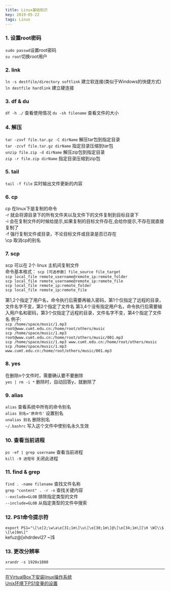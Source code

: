 ```yaml
---
title: Linux基础知识
key: 2019-05-22
tags: Linux
---
```


### 1. 设置root密码
`sudo passwd`设置root密码  
`su root`切换root用户
### 2. link
`ln -s destfile/directory softlink` 建立软连接(类似于Windows的快捷方式)   
`ln destfile hardlink`              建立硬连接
### 3. df & du
`df -h ./`        查看使用情况
`du -sh filename` 查看文件的大小
### 4. 解压
`tar -zxvf file.tar.gz -C dirName` 解压tar包到指定目录  
`tar -zcvf file.tar.gz dirName`    指定目录压缩到tar包  
`unzip file.zip -d dirName` 解压zip包到指定目录  
`zip -r file.zip dirName`   指定目录压缩到zip包
### 5. tail
`tail -f file` 实时输出文件更新的内容
### 6. cp
cp 在linux下是复制的命令  
-r 就会将源目录下的所有文件夹以及文件下的文件复制到目标目录下  
-i 会在复制文件的时候给提示,如果复制的目标文件存在,会给你提示,不存在就直接复制了  
-f 强行复制文件或目录，不论目标文件或目录是否已存在  
\cp 取消cp的别名
### 7. scp
scp 可以在 2个 linux 主机间复制文件  
命令基本格式： `scp [可选参数] file_source file_target`  
`scp local_file remote_username@remote_ip:remote_folder`    
`scp local_file remote_username@remote_ip:remote_file`  
`scp local_file remote_ip:remote_folder`  
`scp local_file remote_ip:remote_file`  

第1,2个指定了用户名，命令执行后需要再输入密码，第1个仅指定了远程的目录，文件名字不变，第2个指定了文件名
第3,4个没有指定用户名，命令执行后需要输入用户名和密码，第3个仅指定了远程的目录，文件名字不变，第4个指定了文件名
例子:  
`scp /home/space/music/1.mp3 root@www.cumt.edu.cn:/home/root/others/music`  
`scp /home/space/music/1.mp3 root@www.cumt.edu.cn:/home/root/others/music/001.mp3`   
`scp /home/space/music/1.mp3 www.cumt.edu.cn:/home/root/others/music`  
`scp /home/space/music/1.mp3 www.cumt.edu.cn:/home/root/others/music/001.mp3`   
### 8. yes
在删除n个文件时，需要确认要不要删除  
`yes | rm -i *`  删除时，自动回答y，就删除了
### 9. alias
`alias` 查看系统中所有的命令别名  
`alias 别名='原命令'` 设置别名  
`unalias 别名` 删除别名  
`~/.bashrc` 写入这个文件中使别名永久生效
### 10. 查看当前进程
`ps -ef | grep username` 查看当前进程  
`kill -9 进程号` 关闭此进程
### 11. find & grep
`find . -name filename` 查找文件名称  
`grep "content" . -r -n` 查找关键内容  
`--exclude=GLOB` 排除指定类型的文件  
`--include=GLOB` 从指定类型的文件中搜索
### 12. PS1命令提示符
`export PS1="\[\e]2;\w\a\e[31;1m\]\u\[\e[30;1m\]@\[\e[34;1m\][\H \W]\\$ \[\e[0m\]"`  
kefuz@[xhdrdevl27 ~]$
### 13. 更改分辨率
`xrandr -s 1920x1080`

----

[在VirtualBox下安装linux操作系统](https://blog.csdn.net/yuchao2015/article/details/52132270)  
[Unix环境下PS1变量的设置](https://www.cnblogs.com/undead/p/3741764.html)  
